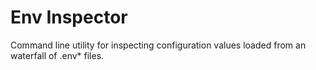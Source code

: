 # Env Inspector

Command line utility for inspecting configuration values loaded from an waterfall of .env* files.